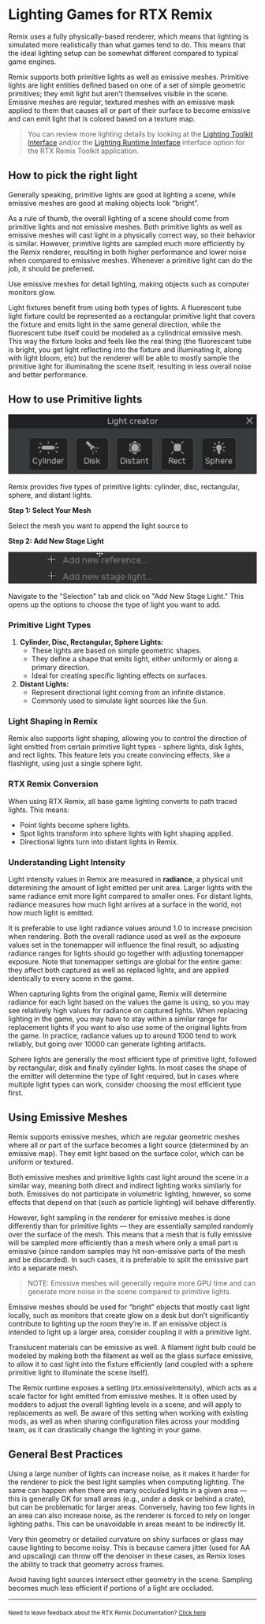 # Lighting Games for RTX Remix

Remix uses a fully physically-based renderer, which means that lighting is simulated more realistically than what games tend to do. This means that the ideal lighting setup can be somewhat different compared to typical game engines.

Remix supports both primitive lights as well as emissive meshes. Primitive lights are light entities defined based on one of a set of simple geometric primitives; they emit light but aren’t themselves visible in the scene. Emissive meshes are regular, textured meshes with an emissive mask applied to them that causes all or part of their surface to become emissive and can emit light that is colored based on a texture map.

> You can review more lighting details by looking at the [Lighting Toolkit Interface](../toolkitinterface/remix-toolkitinterface-lighting.md) and/or the [Lighting Runtime Interface](../runtimeinterface/renderingtab/remix-runtimeinterface-rendering-lighting.md) interface option for the RTX Remix Toolkit application.


## How to pick the right light

Generally speaking, primitive lights are good at lighting a scene, while emissive meshes are good at making objects look “bright”.

As a rule of thumb, the overall lighting of a scene should come from primitive lights and not emissive meshes. Both primitive lights as well as emissive meshes will cast light in a physically correct way, so their behavior is similar. However, primitive lights are sampled much more efficiently by the Remix renderer, resulting in both higher performance and lower noise when compared to emissive meshes. Whenever a primitive light can do the job, it should be preferred.

Use emissive meshes for detail lighting, making objects such as computer monitors glow.

Light fixtures benefit from using both types of lights. A fluorescent tube light fixture could be represented as a rectangular primitive light that covers the fixture and emits light in the same general direction, while the fluorescent tube itself could be modeled as a cylindrical emissive mesh. This way the fixture looks and feels like the real thing (the fluorescent tube is bright, you get light reflecting into the fixture and illuminating it, along with light bloom, etc) but the renderer will be able to mostly sample the primitive light for illuminating the scene itself, resulting in less overall noise and better performance.


## How to use Primitive lights

![Lighting 1](../data/images/remix-lighting-007.png)

Remix provides five types of primitive lights: cylinder, disc, rectangular, sphere, and distant lights.

**Step 1: Select Your Mesh**

Select the mesh you want to append the light source to

**Step 2: Add New Stage Light**

![Lighting 2](../data/images/remix-lighting-004.png)

Navigate to the "Selection" tab and click on "Add New Stage Light." This opens up the options to choose the type of light you want to add.

### Primitive Light Types

1. **Cylinder, Disc, Rectangular, Sphere Lights:**
    * These lights are based on simple geometric shapes.
    * They define a shape that emits light, either uniformly or along a primary direction.
    * Ideal for creating specific lighting effects on surfaces.
2. **Distant Lights:**
    * Represent directional light coming from an infinite distance.
    * Commonly used to simulate light sources like the Sun.

### Light Shaping in Remix

Remix also supports light shaping, allowing you to control the direction of light emitted from certain primitive light types - sphere lights, disk lights, and rect lights. This feature lets you create convincing effects, like a flashlight, using just a single sphere light.

### RTX Remix Conversion
When using RTX Remix, all base game lighting converts to path traced lights. This means:

* Point lights become sphere lights.
* Spot lights transform into sphere lights with light shaping applied.
* Directional lights turn into distant lights in Remix.

### Understanding Light Intensity
Light intensity values in Remix are measured in **radiance**, a physical unit determining the amount of light emitted per unit area. Larger lights with the same radiance emit more light compared to smaller ones. For distant lights, radiance measures how much light arrives at a surface in the world, not how much light is emitted.

It is preferable to use light radiance values around 1.0 to increase precision when rendering. Both the overall radiance used as well as the exposure values set in the tonemapper will influence the final result, so adjusting radiance ranges for lights should go together with adjusting tonemapper exposure. Note that tonemapper settings are global for the entire game: they affect both captured as well as replaced lights, and are applied identically to every scene in the game.

When capturing lights from the original game, Remix will determine radiance for each light based on the values the game is using, so you may see relatively high values for radiance on captured lights. When replacing lighting in the game, you may have to stay within a similar range for replacement lights if you want to also use some of the original lights from the game. In practice, radiance values up to around 1000 tend to work reliably, but going over 10000 can generate lighting artifacts.

Sphere lights are generally the most efficient type of primitive light, followed by rectangular, disk and finally cylinder lights. In most cases the shape of the emitter will determine the type of light required, but in cases where multiple light types can work, consider choosing the most efficient type first.


## Using Emissive Meshes

Remix supports emissive meshes, which are regular geometric meshes where all or part of the surface becomes a light source (determined by an emissive map). They emit light based on the surface color, which can be uniform or textured.

Both emissive meshes and primitive lights cast light around the scene in a similar way, meaning both direct and indirect lighting works similarly for both. Emissives do not participate in volumetric lighting, however, so some effects that depend on that (such as particle lighting) will behave differently.

However, light sampling in the renderer for emissive meshes is done differently than for primitive lights — they are essentially sampled randomly over the surface of the mesh. This means that a mesh that is fully emissive will be sampled more efficiently than a mesh where only a small part is emissive (since random samples may hit non-emissive parts of the mesh and be discarded). In such cases, it is preferable to split the emissive part into a separate mesh.

> NOTE: Emissive meshes will generally require more GPU time and can generate more noise in the scene compared to primitive lights.

Emissive meshes should be used for “bright” objects that mostly cast light locally, such as monitors that create glow on a desk but don’t significantly contribute to lighting up the room they’re in. If an emissive object is intended to light up a larger area, consider coupling it with a primitive light.

Translucent materials can be emissive as well. A filament light bulb could be modeled by making both the filament as well as the glass surface emissive, to allow it to cast light into the fixture efficiently (and coupled with a sphere primitive light to illuminate the scene itself).

The Remix runtime exposes a setting (rtx.emissiveIntensity), which acts as a scale factor for light emitted from emissive meshes. It is often used by modders to adjust the overall lighting levels in a scene, and will apply to replacements as well. Be aware of this setting when working with existing mods, as well as when sharing configuration files across your modding team, as it can drastically change the lighting in your game.

## General Best Practices

Using a large number of lights can increase noise, as it makes it harder for the renderer to pick the best light samples when computing lighting. The same can happen when there are many occluded lights in a given area — this is generally OK for small areas (e.g., under a desk or behind a crate), but can be problematic for larger areas.
Conversely, having too few lights in an area can also increase noise, as the renderer is forced to rely on longer lighting paths. This can be unavoidable in areas meant to be indirectly lit.

Very thin geometry or detailed curvature on shiny surfaces or glass may cause lighting to become noisy. This is because camera jitter (used for AA and upscaling) can throw off the denoiser in these cases, as Remix loses the ability to track that geometry across frames.

Avoid having light sources intersect other geometry in the scene. Sampling becomes much less efficient if portions of a light are occluded.

***
<sub> Need to leave feedback about the RTX Remix Documentation?  [Click here](https://github.com/NVIDIAGameWorks/rtx-remix/issues/new?assignees=nvdamien&labels=documentation%2Cfeedback%2Ctriage&projects=&template=documentation_feedback.yml&title=%5BDocumentation+feedback%5D%3A+) <sub>